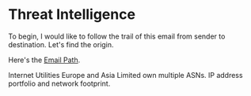 # Threat Intelligence

To begin, I would like to follow the trail of this email from sender to destination. Let's find the origin.

Here's the <a href="https://github.com/ponsinfosec/phishing-analysis/blob/main/email-path.md">Email Path</a>.

Internet Utilities Europe and Asia Limited own multiple ASNs.
IP address portfolio and network footprint.
